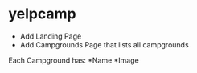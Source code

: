 ﻿# yelpcamp

* Add Landing Page
* Add Campgrounds Page that lists all campgrounds

Each Campground has:
	*Name
	*Image
